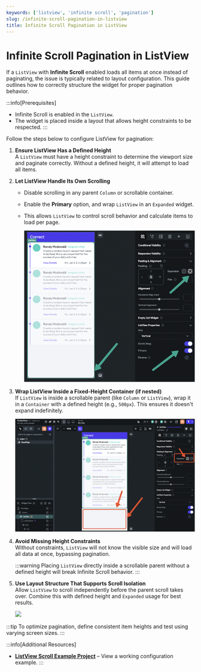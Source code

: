 ```yaml
---
keywords: ['listview', 'infinite scroll', 'pagination']
slug: /infinite-scroll-pagination-in-listview
title: Infinite Scroll Pagination in ListView
---
```


# Infinite Scroll Pagination in ListView

If a `ListView` with **Infinite Scroll** enabled loads all items at once instead of paginating, the issue is typically related to layout configuration. This guide outlines how to correctly structure the widget for proper pagination behavior.

:::info[Prerequisites]
- Infinite Scroll is enabled in the `ListView`.
- The widget is placed inside a layout that allows height constraints to be respected.
:::

Follow the steps below to configure ListView for pagination:

1. **Ensure ListView Has a Defined Height**  
   A `ListView` must have a height constraint to determine the viewport size and paginate correctly. Without a defined height, it will attempt to load all items.

2. **Let ListView Handle Its Own Scrolling**  
   - Disable scrolling in any parent `Column` or scrollable container.  
   - Enable the **Primary** option, and wrap `ListView` in an `Expanded` widget.  
   - This allows `ListView` to control scroll behavior and calculate items to load per page.

      ![](../assets/20250430121248035007.png)

3. **Wrap ListView Inside a Fixed-Height Container (if nested)**  
   If `ListView` is inside a scrollable parent (like `Column` or `ListView`), wrap it in a `Container` with a defined height (e.g., `500px`). This ensures it doesn't expand indefinitely.

      ![](../assets/20250430121248379992.png)

4. **Avoid Missing Height Constraints**  
   Without constraints, `ListView` will not know the visible size and will load all data at once, bypassing pagination.

   :::warning
   Placing `ListView` directly inside a scrollable parent without a defined height will break Infinite Scroll behavior.
   :::

5. **Use Layout Structure That Supports Scroll Isolation**  
   Allow `ListView` to scroll independently before the parent scroll takes over. Combine this with defined height and `Expanded` usage for best results.

      ![](../assets/20250430121249048672.gif)

:::tip
To optimize pagination, define consistent item heights and test using varying screen sizes.
:::

:::info[Additional Resources]
- **[ListView Scroll Example Project](https://app.flutterflow.io/project/list-view-scroll-example-wdv076)** – View a working configuration example.
:::
